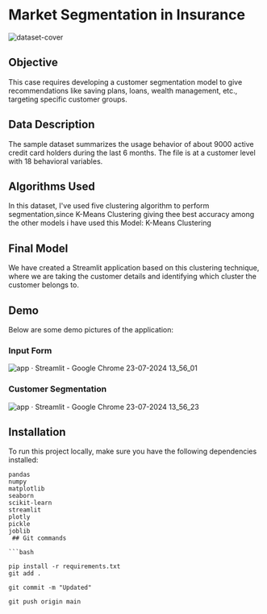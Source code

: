 # Market Segmentation in Insurance

![dataset-cover](https://github.com/user-attachments/assets/6dedd8c8-c7eb-482b-ba57-2fce3ccf9e6c)

## Objective

This case requires developing a customer segmentation model to give recommendations like saving plans, loans, wealth management, etc., targeting specific customer groups.

## Data Description

The sample dataset summarizes the usage behavior of about 9000 active credit card holders during the last 6 months. The file is at a customer level with 18 behavioral variables.

## Algorithms Used

In this dataset, I've used five clustering algorithm to perform segmentation,since K-Means Clustering giving thee best accuracy among the other models i have used this
Model:
K-Means Clustering

## Final Model

We have created a Streamlit application based on this clustering technique, where we are taking the customer details and identifying which cluster the customer belongs to.

## Demo

Below are some demo pictures of the application:

### Input Form
![app · Streamlit - Google Chrome 23-07-2024 13_56_01](https://github.com/user-attachments/assets/b65465c6-7d86-479d-b806-01dddb2f4172)


### Customer Segmentation

![app · Streamlit - Google Chrome 23-07-2024 13_56_23](https://github.com/user-attachments/assets/a27679c1-961b-4dff-b244-d3e41709a69c)

## Installation

To run this project locally, make sure you have the following dependencies installed:

```plaintext
pandas
numpy
matplotlib
seaborn
scikit-learn
streamlit
plotly
pickle
joblib
 ## Git commands

```bash

pip install -r requirements.txt
git add .

git commit -m "Updated"

git push origin main

